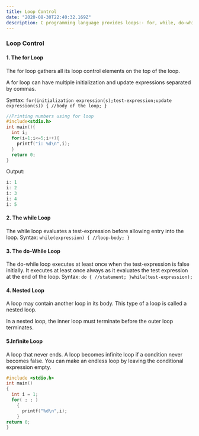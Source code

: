 ```yaml
---
title: Loop Control
date: "2020-08-30T22:40:32.169Z"
description: C programming language provides loops:- for, while, do-while and nested to deal with loop control.
---
```


### Loop Control

#### 1. The for Loop

The for loop gathers all its loop control elements on the top of the loop.

A for loop can have multiple initialization and update expressions separated by commas.

Syntax:
`for(initialization expression(s);test-expression;update expression(s)) { //body of the loop; }`

```c
//Printing numbers using for loop
#include<stdio.h>
int main(){
  int i;
  for(i=1;i<=5;i++){
    printf("i: %d\n",i);
  }
  return 0;
}
```

Output:

```c
i: 1
i: 2
i: 3
i: 4
i: 5
```

#### 2. The while Loop

The while loop evaluates a test-expression before allowing entry into the loop.
Syntax:
`while(expression) { //loop-body; }`

#### 3. The do-While Loop

The do-while loop executes at least once when the test-expression is false initially. It executes at least once always as it evaluates the test expression at the end of the loop.
Syntax:
`do { //statement; }while(test-expression);`

#### 4. Nested Loop

A loop may contain another loop in its body. This type of a loop is called a nested loop.

In a nested loop, the inner loop must terminate before the outer loop terminates.

#### 5.Infinite Loop

A loop that never ends. A loop becomes infinite loop if a condition never becomes false.
You can make an endless loop by leaving the conditional expression empty.

```c
#include <stdio.h>
int main()
{
  int i = 1;
  for( ; ; )
    {
      printf("%d\n",i);
    }
return 0;
}
```
